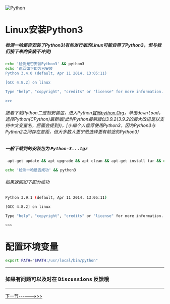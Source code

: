 ![Python](https://www.python.org/static/img/python-logo@2x.png)
# Linux安装Python3
##### 检测一哈是否安装了Python3(有些发行版的Linux可能自带了Python3，但与我们接下来的安装不冲突)
```sh
echo '检测是否安装Python3' && python3
echo '返回如下即为已安装
Python 3.4.0 (default, Apr 11 2014, 13:05:11) 

[GCC 4.8.2] on linux

Type "help", "copyright", "credits" or "license" for more information.

>>>
```
###### 接着下载Python二进制安装包，进入Python[官网python.Org](https://www.python.org)，单击<kbd>download</kbd>，选择Python(CPython)最新版(此时Python最新版位3.9.2{3.9.2的最大改进是以支持中文变量名，后面会提到})，[小编个人推荐使用Python3，因为Python3与Python2之间存在差距，但大多数人更宁愿选择更有前途的Python3]
##### 一般下载到的安装包为 <kbd>Python-3.*.*.tgz</kbd>
```sh
 apt-get update && apt upgrade && apt clean && apt-get install tar && echo '解压安装包' && tar -zxvf Python-3.9.1.tgz && cd Python-3.9.1 && chmod +x configure && ./configure && make && make install
```
```sh
echo '检测一哈是否成功' && python3
```
###### 如果返回如下即为成功 
```sh
Python 3.9.1 (default, Apr 11 2014, 13:05:11) 

[GCC 4.8.2] on linux

Type "help", "copyright", "credits" or "license" for more information.

>>>
```
# 配置环境变量
```sh
export PATH="$PATH:/usr/local/bin/python"
```
***
### 如果有问题可以及时在 <kbd>Discussions</kbd> 反馈哦
***
[下一节------>>>](https://github.com/jychenger/Python-From-Introduction-to-Mastery/blob/main/day1/Day2.md)
